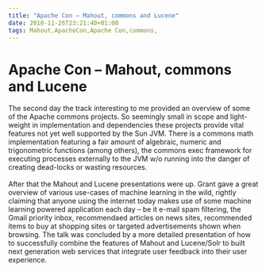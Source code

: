 ```yaml
---
title: "Apache Con – Mahout, commons and Lucene"
date: 2010-11-26T23:21:40+01:00
tags: Mahout,ApacheCon,Apache Con,commons,
---
```


# Apache Con – Mahout, commons and Lucene


The second day the track interesting to me provided an overview of some of the Apache commons projects. So seemingly 
small in scope and light-weight in implementation and dependencies these projects provide vital features not yet well 
supported by the Sun JVM. There is a commons math implementation featuring a fair amount of algebraic, numeric and 
trigonometric functions (among others), the commons exec framework for executing processes externally to the JVM w/o 
running into the danger of creating dead-locks or wasting resources.<br><br>After that the Mahout and Lucene 
presentations were up. Grant gave a great overview of various use-cases of machine learning in the wild, rightly 
claiming that anyone using the internet today makes use of some machine learning powered application each day – be it 
e-mail spam filtering, the Gmail priority inbox, recommendaed articles on news sites, recommended items to buy at 
shopping sites or targeted advertisements shown when browsing. The talk was concluded by  a more detailed presentation 
of how to successfully combine the features of Mahout and Lucene/Solr to built next generation web services that 
integrate user feedback into their user experience.
